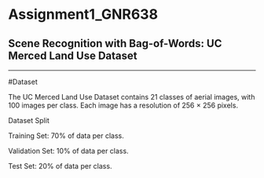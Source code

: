 # Assignment1_GNR638
## Scene Recognition with Bag-of-Words: UC Merced Land Use Dataset

-----
#Dataset

The UC Merced Land Use Dataset contains 21 classes of aerial images, with 100 images per class. Each image has a resolution of 256 × 256 pixels.

Dataset Split

Training Set: 70% of data per class.

Validation Set: 10% of data per class.

Test Set: 20% of data per class.

